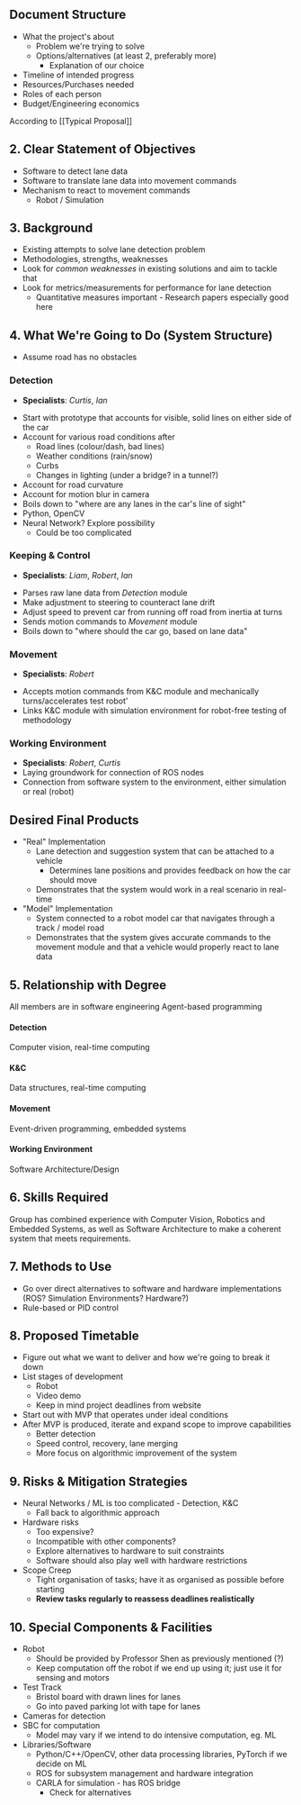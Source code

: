 
## Document Structure

* What the project's about
	* Problem we're trying to solve
	* Options/alternatives (at least 2, preferably more)
		* Explanation of our choice
* Timeline of intended progress
* Resources/Purchases needed
* Roles of each person
* Budget/Engineering economics

According to [[Typical Proposal]]

## 2. Clear Statement of Objectives

- Software to detect lane data
- Software to translate lane data into movement commands
- Mechanism to react to movement commands
	- Robot / Simulation

## 3. Background

* Existing attempts to solve lane detection problem
* Methodologies, strengths, weaknesses
* Look for _common weaknesses_ in existing solutions and aim to tackle that
* Look for metrics/measurements for performance for lane detection
	* Quantitative measures important - Research papers especially good here

## 4. What We're Going to Do (System Structure)

* Assume road has no obstacles
### Detection
- **Specialists**: _Curtis_, _Ian_
* Start with prototype that accounts for visible, solid lines on either side of the car
* Account for various road conditions after
	* Road lines (colour/dash, bad lines)
	* Weather conditions (rain/snow)
	* Curbs
	* Changes in lighting (under a bridge? in a tunnel?)
* Account for road curvature
* Account for motion blur in camera
* Boils down to "where are any lanes in the car's line of sight"
* Python, OpenCV
* Neural Network? Explore possibility
	* Could be too complicated

### Keeping & Control
- **Specialists**: _Liam_, _Robert_, _Ian_
* Parses raw lane data from *Detection* module
* Make adjustment to steering to counteract lane drift
* Adjust speed to prevent car from running off road from inertia at turns
* Sends motion commands to *Movement* module
* Boils down to "where should the car go, based on lane data"

### Movement
- **Specialists**: _Robert_ 
* Accepts motion commands from K&C module and mechanically turns/accelerates test robot'
* Links K&C module with simulation environment for robot-free testing of methodology

### Working Environment
- **Specialists**: _Robert_, _Curtis_
- Laying groundwork for connection of ROS nodes
- Connection from software system to the environment, either simulation or real (robot)

## Desired Final Products

* "Real" Implementation
	* Lane detection and suggestion system that can be attached to a vehicle
		* Determines lane positions and provides feedback on how the car should move
	* Demonstrates that the system would work in a real scenario in real-time
* "Model" Implementation
	* System connected to a robot model car that navigates through a track / model road
	* Demonstrates that the system gives accurate commands to the movement module and that a vehicle would properly react to lane data

## 5. Relationship with Degree

All members are in software engineering
Agent-based programming
#### Detection
Computer vision, real-time computing
#### K&C
Data structures, real-time computing
#### Movement
Event-driven programming, embedded systems
#### Working Environment
Software Architecture/Design

## 6. Skills Required

Group has combined experience with Computer Vision, Robotics and Embedded Systems, as well as Software Architecture to make a coherent system that meets requirements.
 
## 7. Methods to Use

- Go over direct alternatives to software and hardware implementations (ROS? Simulation Environments? Hardware?)
- Rule-based or PID control

## 8. Proposed Timetable

- Figure out what we want to deliver and how we're going to break it down
- List stages of development
	- Robot
	- Video demo
	- Keep in mind project deadlines from website
- Start out with MVP that operates under ideal conditions
- After MVP is produced, iterate and expand scope to improve capabilities
	- Better detection
	- Speed control, recovery, lane merging
	- More focus on algorithmic improvement of the system
## 9. Risks & Mitigation Strategies

- Neural Networks / ML is too complicated - Detection, K&C
	- Fall back to algorithmic approach
- Hardware risks
	- Too expensive?
	- Incompatible with other components?
	- Explore alternatives to hardware to suit constraints
	- Software should also play well with hardware restrictions
- Scope Creep
	- Tight organisation of tasks; have it as organised as possible before starting
	- **Review tasks regularly to reassess deadlines realistically**

## 10. Special Components & Facilities

- Robot
	- Should be provided by Professor Shen as previously mentioned (?)
	- Keep computation off the robot if we end up using it; just use it for sensing and motors
- Test Track
	- Bristol board with drawn lines for lanes
	- Go into paved parking lot with tape for lanes
- Cameras for detection
- SBC for computation
	- Model may vary if we intend to do intensive computation, eg. ML
- Libraries/Software
	- Python/C++/OpenCV, other data processing libraries, PyTorch if we decide on ML
	- ROS for subsystem management and hardware integration
	- CARLA for simulation - has ROS bridge
		- Check for alternatives